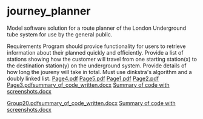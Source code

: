 # journey_planner
Model software solution for a route planner of the London Underground tube system for use by the general public.


Requirements
Program should provice functionality for users to retrieve information about their planned quickly and efficiently.
Provide a list of stations showing how the customer will travel from one starting station(x) to the destination station(y) on the underground system.
Provide details of how long the joureny will take in total.
Must use dinkstra's algorithm and a doubly linked list.
[Page4.pdf](https://github.com/RasaiStewart/journey_planner/files/10179185/Page4.pdf)
[Page5.pdf](https://github.com/RasaiStewart/journey_planner/files/10179186/Page5.pdf)
[Page1.pdf](https://github.com/RasaiStewart/journey_planner/files/10179187/Page1.pdf)
[Page2.pdf](https://github.com/RasaiStewart/journey_planner/files/10179188/Page2.pdf)
[Page3.pdf](https://github.com/RasaiStewart/journey_planner/files/10179189/Page3.pdf)[summary_of_code_written.docx](https://github.com/RasaiStewart/journey_planner/files/10179194/summary_of_code_written.docx)
[Summary of code with screenshots.docx](https://github.com/RasaiStewart/journey_planner/files/10179195/Summary.of.code.with.screenshots.docx)

[Group20.pdf](https://github.com/RasaiStewart/journey_planner/files/10179193/Group20.pdf)[summary_of_code_written.docx](https://github.com/RasaiStewart/journey_planner/files/10179197/summary_of_code_written.docx)
[Summary of code with screenshots.docx](https://github.com/RasaiStewart/journey_planner/files/10179198/Summary.of.code.with.screenshots.docx)

